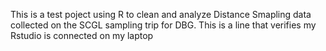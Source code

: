 This is a test poject using R to clean and analyze Distance Smapling data collected on the SCGL sampling trip for DBG.
This is a line that verifies my Rstudio is connected on my laptop